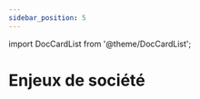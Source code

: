 ```yaml
---
sidebar_position: 5
---
```


import DocCardList from '@theme/DocCardList';

# Enjeux de société

<DocCardList />
